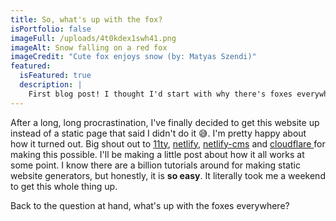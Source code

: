 ```yaml
---
title: So, what's up with the fox?
isPortfolio: false
imageFull: /uploads/4t0kdex1swh41.png
imageAlt: Snow falling on a red fox
imageCredit: "Cute fox enjoys snow (by: Matyas Szendi)"
featured:
  isFeatured: true
  description: |
    First blog post! I thought I'd start with why there's foxes everywhere.
---
```

After a long, long procrastination, I've finally decided to get this website up instead of a static page that said I didn't do it 😅. I'm pretty happy about how it turned out. Big shout out to [11ty](https://www.11ty.dev/), [netlify](https://www.netlify.com/), [netlify-cms](https://www.netlifycms.org/) and [cloudflare ](https://www.cloudflare.com/)for making this possible. I'll be making a little post about how it all works at some point. I know there are a billion tutorials around for making static website generators, but honestly, it is **so easy**. It literally took me a weekend to get this whole thing up.

Back to the question at hand, what's up with the foxes everywhere?